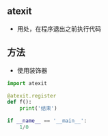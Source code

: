 ## atexit
- 用处，在程序退出之前执行代码
## 方法
- 使用装饰器
```python
import atexit

@atexit.register
def f():
	print('结束')

if __name__ == '__main__':
	1/0
```